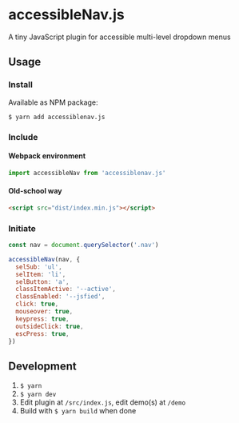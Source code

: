 # accessibleNav.js

A tiny JavaScript plugin for accessible multi-level dropdown menus

## Usage

### Install

Available as NPM package:

```$ yarn add accessiblenav.js```

### Include

#### Webpack environment

```js
import accessibleNav from 'accessiblenav.js'
```

#### Old-school way

```html
<script src="dist/index.min.js"></script>
```

### Initiate

```js
const nav = document.querySelector('.nav')

accessibleNav(nav, {
  selSub: 'ul',
  selItem: 'li',
  selButton: 'a',
  classItemActive: '--active',
  classEnabled: '--jsfied',
  click: true,
  mouseover: true,
  keypress: true,
  outsideClick: true,
  escPress: true,
})
```

## Development

1. `$ yarn`
2. `$ yarn dev`
3. Edit plugin at `/src/index.js`, edit demo(s) at `/demo`
4. Build with `$ yarn build` when done
